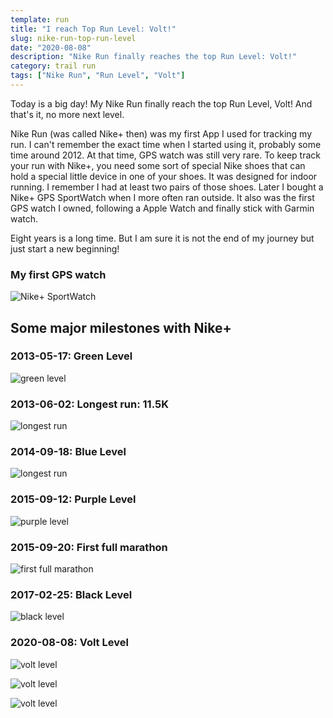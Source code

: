 ```yaml
---
template: run
title: "I reach Top Run Level: Volt!"
slug: nike-run-top-run-level
date: "2020-08-08"
description: "Nike Run finally reaches the top Run Level: Volt!"
category: trail run
tags: ["Nike Run", "Run Level", "Volt"]
---
```


Today is a big day! My Nike Run finally reach the top Run Level, Volt! And that's it, no more next level.

Nike Run (was called Nike+ then) was my first App I used for tracking my run. I can't remember the exact time when I started using it, probably some time around 2012. At that time, GPS watch was still very rare. To keep track your run with Nike+, you need some sort of special Nike shoes that can hold a special little device in one of your shoes. It was designed for indoor running. I remember I had at least two pairs of those shoes. Later I bought a Nike+ GPS SportWatch when I more often ran outside. It also was the first GPS watch I owned, following a Apple Watch and finally stick with Garmin watch.

Eight years is a long time. But I am sure it is not the end of my journey but just start a new beginning!

### My first GPS watch

![Nike+ SportWatch](2020-08-08-21-59-58.png)

## Some major milestones with Nike+

### 2013-05-17: Green Level

![green level](./IMG_3539.JPG)

### 2013-06-02: Longest run: 11.5K

![longest run](./IMG_3540.JPG)

### 2014-09-18: Blue Level

![longest run](./IMG_3541.JPG)

### 2015-09-12: Purple Level

![purple level](./IMG_3542.JPG)

### 2015-09-20: First full marathon

![first full marathon](./IMG_3543.JPG)

### 2017-02-25: Black Level

![black level](./IMG_3544.JPG)

### 2020-08-08: Volt Level

![volt level](./IMG_3538.PNG)

![volt level](./IMG_3536.PNG)

![volt level](./IMG_3537.PNG)